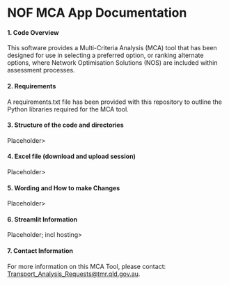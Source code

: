 # NOF MCA App Documentation
#### 1. Code Overview
This software provides a Multi-Criteria Analysis (MCA) tool that has been designed for use in selecting a preferred option, or ranking alternate options, where Network Optimisation Solutions (NOS) are included within assessment processes.

#### 2. Requirements
A requirements.txt file has been provided with this repository to outline the Python libraries required for the MCA tool.

#### 3. Structure of the code and directories
Placeholder>

#### 4. Excel file (download and upload session)
Placeholder>

#### 5. Wording and How to make Changes
Placeholder>

#### 6. Streamlit Information
Placeholder; incl hosting>

#### 7. Contact Information

For more information on this MCA Tool, please contact: Transport_Analysis_Requests@tmr.qld.gov.au.
